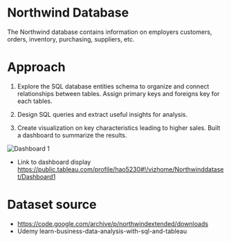 # Northwind Database

The Northwind database contains information on employers customers, orders, inventory, purchasing, suppliers, etc. 


# Approach

1. Explore the SQL database entities schema to organize and connect relationships between tables. 
Assign primary keys and foreigns key for each tables.

2. Design SQL queries and extract useful insights for analysis.

3. Create visualization on key characteristics leading to higher sales. Built a dashboard to summarize the results.

![Dashboard 1](https://user-images.githubusercontent.com/32496346/55676051-9c6e2380-5881-11e9-874b-0a3f0a0255c6.png)

- Link to dashboard display
https://public.tableau.com/profile/hao5230#!/vizhome/Northwinddataset/Dashboard1

# Dataset source

- https://code.google.com/archive/p/northwindextended/downloads
- Udemy learn-business-data-analysis-with-sql-and-tableau

